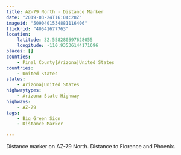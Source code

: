 ```yaml
---
title: AZ-79 North - Distance Marker
date: "2019-03-24T16:04:28Z"
imageid: "5090401534881116406"
flickrid: "40541677763"
location:
    latitude: 32.558280597628055
    longitude: -110.93536144171696
places: []
counties:
    - Pinal County|Arizona|United States
countries:
    - United States
states:
    - Arizona|United States
highwaytypes:
    - Arizona State Highway
highways:
    - AZ-79
tags:
    - Big Green Sign
    - Distance Marker

---
```

Distance marker on AZ-79 North.  Distance to Florence and Phoenix.